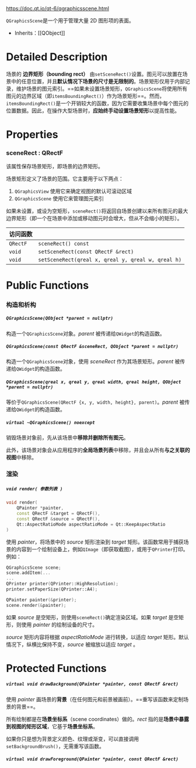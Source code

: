 https://doc.qt.io/qt-6/qgraphicsscene.html

`QGraphicsScene`是一个用于管理大量 2D 图形项的表面。

- Inherits：[[QObject]]

# Detailed Description

场景的 **边界矩形（bounding rect）** 由`setSceneRect()`设置。图元可以放置在场景中的任意位置，并且**默认情况下场景的尺寸是无限制的**。场景矩形仅用于内部记录，维护场景的图元索引。==如果未设置场景矩形，`QGraphicsScene`将使用所有图元的边界区域（即`itemsBoundingRect()`）作为场景矩形==。然而，`itemsBoundingRect()`是一个开销较大的函数，因为它需要收集场景中每个图元的位置数据。因此，在操作大型场景时，**应始终手动设置场景矩形**以提高性能。

# Properties

### sceneRect : QRectF

该属性保存场景矩形，即场景的边界矩形。

场景矩形定义了场景的范围。它主要用于以下两点：

1. `QGraphicsView` 使用它来确定视图的默认可滚动区域
2. `QGraphicsScene` 使用它来管理图元索引

如果未设置，或设为空矩形，`sceneRect()`将返回自场景创建以来所有图元的最大边界矩形（即一个在场景中添加或移动图元时会增大，但从不会缩小的矩形）。

| 访问函数     |                                                    |
| -------- | -------------------------------------------------- |
| `QRectF` | `sceneRect() const`                                |
| `void`   | `setSceneRect(const QRectF &rect)`                 |
| `void`   | `setSceneRect(qreal x, qreal y, qreal w, qreal h)` |

# Public Functions

### 构造和析构

##### `QGraphicsScene(QObject *parent = nullptr)`

构造一个`QGraphicsScene`对象。*parent* 被传递给`QWidget`的构造函数。

##### `QGraphicsScene(const QRectF &sceneRect, QObject *parent = nullptr)`

构造一个`QGraphicsScene`对象，使用 *sceneRect* 作为其场景矩形。*parent* 被传递给`QWidget`的构造函数。

##### `QGraphicsScene(qreal x, qreal y, qreal width, qreal height, QObject *parent = nullptr)`

等价于`QGraphicsScene(QRectF {x, y, width, height}, parent)`。*parent* 被传递给`QWidget`的构造函数。

##### `virtual ~QGraphicsScene() noexcept`

销毁场景对象前，先从该场景中**移除并删除所有图元**。

此外，该场景对象会从应用程序的**全局场景列表**中移除，并且会从所有**与之关联的视图**中移除。

### 渲染
##### `void render( 参数列表 )`

```Cpp
void render(
	QPainter *painter,
	const QRectF &target = QRectF(),
	const QRectF &source = QRectF(),
	Qt::AspectRatioMode aspectRatioMode = Qt::KeepAspectRatio
)
```

使用 *painter*，将场景中的 *source* 矩形渲染到 *target* 矩形。该函数常用于捕获场景的内容到一个绘制设备上，例如`QImage`（即获取截图），或用于`QPrinter`打印。例如：

```cpp
QGraphicsScene scene;
scene.addItem(...
...
QPrinter printer(QPrinter::HighResolution);
printer.setPaperSize(QPrinter::A4);

QPainter painter(&printer);
scene.render(&painter);
```

如果 *source* 是空矩形，则使用`sceneRect()`确定渲染区域。如果 *target* 是空矩形，则使用 *painter* 的绘制设备的尺寸。

*source* 矩形内容将根据 *aspectRatioMode* 进行转换，以适应 *target* 矩形。默认情况下，纵横比保持不变，*source* 被缩放以适应 *target* 。

# Protected Functions

##### `virtual void drawBackground(QPainter *painter, const QRectF &rect)`

使用 *painter* 画场景的**背景**（在任何图元和前景被画前）。==重写该函数来定制场景的背景==。

所有绘制都是在**场景坐标系**（scene coordinates）做的。*rect* 指的是**场景中暴露到视图的矩形区域**，它基于**场景坐标系**。

如果你只是想为背景定义颜色、纹理或渐变，可以直接调用`setBackgroundBrush()`，无需重写该函数。

##### `virtual void drawForeground(QPainter *painter, const QRectF &rect)`

